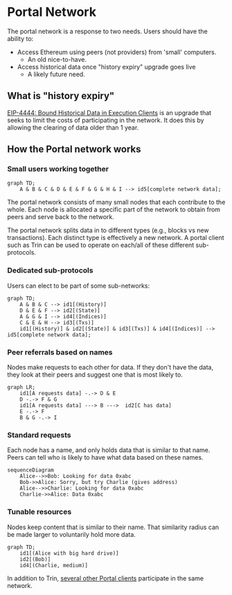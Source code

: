 # Portal Network

The portal network is a response to two needs. Users should have the ability to:
- Access Ethereum using peers (not providers) from 'small' computers.
    - An old nice-to-have.
- Access historical data once "history expiry" upgrade goes live
    - A likely future need.

## What is "history expiry"

[EIP-4444: Bound Historical Data in Execution Clients](https://eips.ethereum.org/EIPS/eip-4444)
is an upgrade that seeks to limit the costs of participating in the network. It does this
by allowing the clearing of data older than 1 year.

## How the Portal network works

### Small users working together
```mermaid
graph TD;
    A & B & C & D & E & F & G & H & I --> id5[complete network data];
```
The portal network consists of many small nodes that each contribute to the whole.
Each node is allocated a specific part of the network to obtain from peers and
serve back to the network.

The portal network splits data in to different types (e.g., blocks vs new transactions).
Each distinct type is effectively a new network. A portal client such as Trin can be used to
operate on each/all of these different sub-protocols.

### Dedicated sub-protocols
Users can elect to be part of some sub-networks:
```mermaid
graph TD;
    A & B & C --> id1[(History)]
    D & E & F --> id2[(State)]
    A & G & I --> id4[(Indices)]
    C & E & H --> id3[(Txs)]
    id1[(History)] & id2[(State)] & id3[(Txs)] & id4[(Indices)] --> id5[complete network data];
```

### Peer referrals based on names
Nodes make requests to each other for data. If they don't have the data, they look at their peers and
suggest one that is most likely to.

```mermaid
graph LR;
    id1[A requests data] -.-> D & E
    D -.-> F & G
    id1[A requests data] ---> B --->  id2[C has data]
    E -.-> F
    B & G -.-> I
```

### Standard requests
Each node has a name, and only holds data that is similar to that name. Peers can tell who
is likely to have what data based on these names.
```mermaid
sequenceDiagram
    Alice-->>Bob: Looking for data 0xabc
    Bob->>Alice: Sorry, but try Charlie (gives address)
    Alice-->>Charlie: Looking for data 0xabc
    Charlie->>Alice: Data 0xabc
```

### Tunable resources

Nodes keep content that is similar to their name. That similarity radius can be made
larger to voluntarily hold more data.

```mermaid
graph TD;
    id1[(Alice with big hard drive)]
    id2[(Bob)]
    id4[(Charlie, medium)]
```

In addition to Trin, [several other Portal clients](https://ethportal.net/clients#more-information) participate in the same network.
